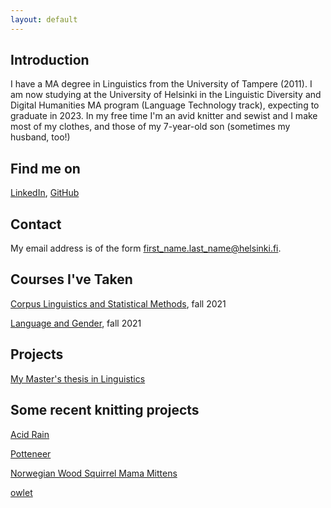 ```yaml
---
layout: default
---
```


## Introduction

I have a MA degree in Linguistics from the University of Tampere (2011). I am now studying at the University of Helsinki in the Linguistic Diversity and Digital Humanities MA program (Language Technology track), expecting to graduate in 2023. In my free time I'm an avid knitter and sewist and I make most of my clothes, and those of my 7-year-old son (sometimes my husband, too!)

## Find me on

[LinkedIn](https://www.linkedin.com/in/salla-w-95246435/), [GitHub](https://github.com/swilli6)

## Contact

My email address is of the form first_name.last_name@helsinki.fi. 

## Courses I've Taken

[Corpus Linguistics and Statistical Methods](https://studies.helsinki.fi/courses/cur/otm-1822a959-6760-41ec-8bdd-a9db0847a57b/_Corpus_Linguistics_and_Statistical_Methods_KIK_404_KIM_RU362_CLT150_), fall 2021

[Language and Gender](https://studies.helsinki.fi/courses/cur/hy-opt-cur-2122-10275149-539d-4f32-b49b-4bd7694de790/Language_and_gender_Lectures), fall 2021

## Projects

[My Master's thesis in Linguistics](https://trepo.tuni.fi/bitstream/handle/10024/82499/gradu05000.pdf?sequence=1&isAllowed=y)

## Some recent knitting projects 

[Acid Rain](https://ravel.me/Iseult/7yrpv3)

[Potteneer](https://ravel.me/Iseult/7o2st7)

[Norwegian Wood Squirrel Mama Mittens](https://ravel.me/Iseult/efdptm)

[owlet](https://ravel.me/Iseult/nr81l0) 

